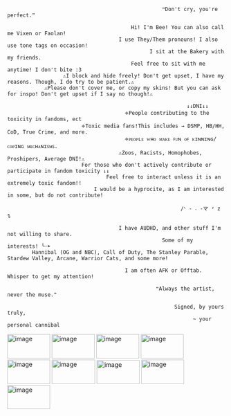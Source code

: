                                                      ❝Don't cry, you're perfect.❞
                                                           
                                            Hi! I'm Bee! You can also call me Vixen or Faolan!
                                        I use They/Them pronouns! I also use tone tags on occasion!
                                                  I sit at the Bakery with my friends.
                                            Feel free to sit with me anytime! I don't bite :3
                      ⚠︎I block and hide freely! Don't get upset, I have my reasons. Though, I do try to be patient.⚠︎
                ⚠︎Please don't cover me, or copy my skins! But you can ask for inspo! Don't get upset if I say no though!⚠︎

                                                              ↓↓DNI↓↓
                                          𖦏People contributing to the toxicity in fandoms, ect
                            𖦏Toxic media fans!This includes → DSMP, HB/HH, CoD, True Crime, and more.
                                          𖦏ᴘᴇᴏᴘʟᴇ ᴡʜᴏ ᴍᴀᴋᴇ ꜰᴜɴ ᴏꜰ ᴋɪɴɴɪɴɢ/ᴄᴏᴘɪɴɢ ᴍᴇᴄʜᴀɴɪꜱᴍꜱ.
                                        ⚠︎Zoos, Racists, Homophobes, Proshipers, Average DNI!⚠︎
                            For those who don't actively contribute or participate in fandom toxicity ↓↓
                                    Feel free to interact unless it is an extremely toxic fandom!!
                                I would be a hyprocite, as I am interested in some, but do not contribute!
                                                               
                                                            /ᐠ - ˕ -マ ᶻ 𝗓 𐰁 

                                        I have AUDHD, and other stuff I'm not willing to share.
                                                      Some of my interests! ╰┈➤ 
            Hannibal (OG and NBC), Call of Duty, The Stanley Parable, Stardew Valley, Arcane, Warrior Cats, and some more!

                                          I am often AFK or Offtab. Whisper to get my attention!
                                                
                                                    ❝Always the artist, never the muse.❞

                                                          Signed, by yours truly,
                                                                ~ your personal cannibal

<img width="99" height="56" alt="image" src="https://github.com/user-attachments/assets/b006f181-73ef-4ee4-a3f4-7a3498ddc79b" /> <img width="99" height="56" alt="image" src="https://github.com/user-attachments/assets/f91eb11e-1660-43e5-b2bb-a692603441ba" /> <img width="99" height="56" alt="image" src="https://github.com/user-attachments/assets/31a62b69-dfb0-4774-b2cb-c320b05f29e3" /> <img width="99" height="56" alt="image" src="https://github.com/user-attachments/assets/93706778-cc89-4877-803b-2a78beddd77f" /> <img width="99" height="56" alt="image" src="https://github.com/user-attachments/assets/1844d349-bb86-402d-b4b8-d0fc7230300a" /> <img width="100" height="56" alt="image" src="https://github.com/user-attachments/assets/9d90f79f-bded-4732-a964-7d5a5983344e" /> <img width="99" height="55" alt="image" src="https://github.com/user-attachments/assets/525abd93-cfd6-4cb1-8b4a-f0b11ef80326" /> <img width="99" height="56" alt="image" src="https://github.com/user-attachments/assets/cac4803c-4a1b-43b2-a4bb-76ff1fe0c852" /> <img width="99" height="55" alt="image" src="https://github.com/user-attachments/assets/dd30ccfa-7539-498e-bfa9-d984d6b2a3f6" />










